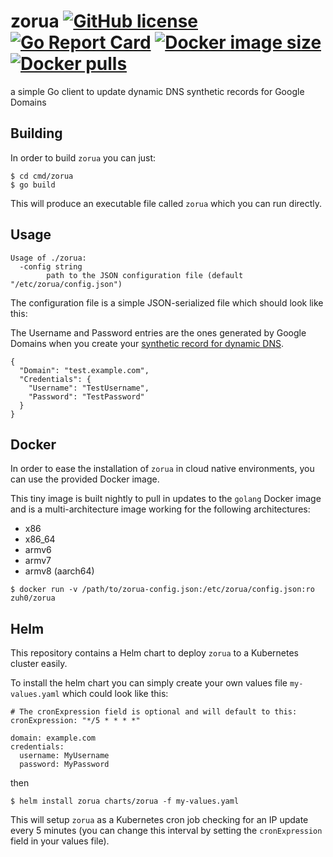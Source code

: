# zorua [![GitHub license](https://img.shields.io/github/license/zuh0/zorua.svg)](https://github.com/zuh0/zorua/blob/master/LICENSE.md) [![Go Report Card](https://goreportcard.com/badge/github.com/zuh0/zorua)](https://goreportcard.com/report/github.com/zuh0/zorua) [![Docker image size](https://img.shields.io/docker/image-size/zuh0/zorua/latest)](https://hub.docker.com/r/zuh0/zorua) [![Docker pulls](https://img.shields.io/docker/pulls/zuh0/zorua)](https://hub.docker.com/r/zuh0/zorua/)

a simple Go client to update dynamic DNS synthetic records for Google Domains

## Building

In order to build `zorua` you can just:

```
$ cd cmd/zorua 
$ go build
```

This will produce an executable file called `zorua` which you can run directly.

## Usage

```
Usage of ./zorua:
  -config string
    	path to the JSON configuration file (default "/etc/zorua/config.json")
```

The configuration file is a simple JSON-serialized file which should look like this:

The Username and Password entries are the ones generated by Google Domains when
you create your [synthetic record for dynamic DNS](https://support.google.com/domains/answer/6147083?hl=en).

```
{
  "Domain": "test.example.com",
  "Credentials": {
    "Username": "TestUsername",
    "Password": "TestPassword"
  }
}
```

## Docker

In order to ease the installation of `zorua` in cloud native environments, you
can use the provided Docker image.

This tiny image is built nightly to pull in updates to the `golang` Docker
image and is a multi-architecture image working for the following
architectures:

* x86
* x86_64
* armv6
* armv7
* armv8 (aarch64)

```
$ docker run -v /path/to/zorua-config.json:/etc/zorua/config.json:ro zuh0/zorua
```

## Helm

This repository contains a Helm chart to deploy `zorua` to a Kubernetes cluster
easily.

To install the helm chart you can simply create your own values file
`my-values.yaml` which could look like this:

```
# The cronExpression field is optional and will default to this:
cronExpression: "*/5 * * * *"

domain: example.com
credentials:
  username: MyUsername
  password: MyPassword
```

then

```
$ helm install zorua charts/zorua -f my-values.yaml
```

This will setup `zorua` as a Kubernetes cron job checking for an IP update
every 5 minutes (you can change this interval by setting the `cronExpression`
field in your values file).
